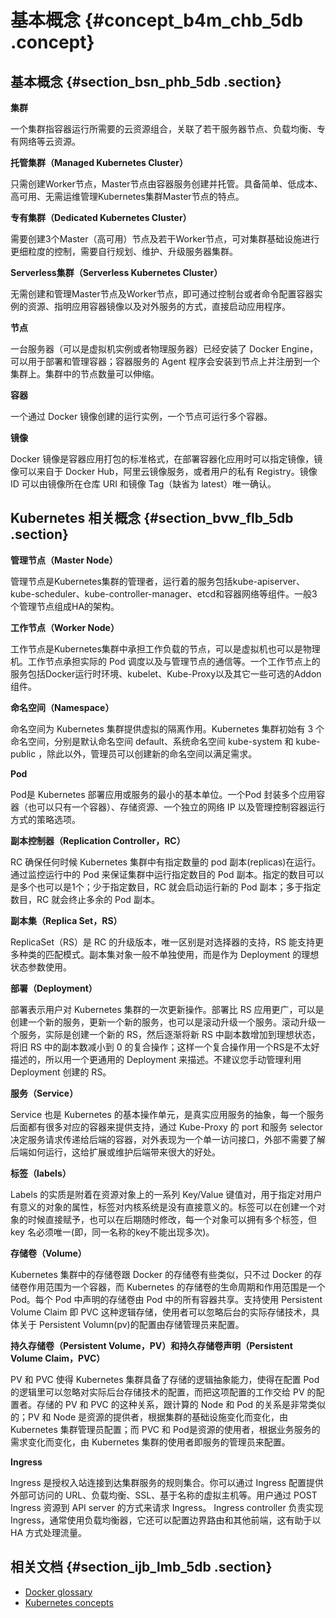 # 基本概念 {#concept_b4m_chb_5db .concept}

## 基本概念 {#section_bsn_phb_5db .section}

**集群**

一个集群指容器运行所需要的云资源组合，关联了若干服务器节点、负载均衡、专有网络等云资源。

**托管集群（Managed Kubernetes Cluster）**

只需创建Worker节点，Master节点由容器服务创建并托管。具备简单、低成本、高可用、无需运维管理Kubernetes集群Master节点的特点。

**专有集群（Dedicated Kubernetes Cluster）**

需要创建3个Master（高可用）节点及若干Worker节点，可对集群基础设施进行更细粒度的控制，需要自行规划、维护、升级服务器集群。

**Serverless集群（Serverless Kubernetes Cluster）**

无需创建和管理Master节点及Worker节点，即可通过控制台或者命令配置容器实例的资源、指明应用容器镜像以及对外服务的方式，直接启动应用程序。

**节点**

一台服务器（可以是虚拟机实例或者物理服务器）已经安装了 Docker Engine，可以用于部署和管理容器；容器服务的 Agent 程序会安装到节点上并注册到一个集群上。集群中的节点数量可以伸缩。

**容器**

一个通过 Docker 镜像创建的运行实例，一个节点可运行多个容器。

**镜像**

Docker 镜像是容器应用打包的标准格式，在部署容器化应用时可以指定镜像，镜像可以来自于 Docker Hub，阿里云镜像服务，或者用户的私有 Registry。镜像 ID 可以由镜像所在仓库 URI 和镜像 Tag（缺省为 latest）唯一确认。

## Kubernetes 相关概念 {#section_bvw_flb_5db .section}

**管理节点（Master Node）**

管理节点是Kubernetes集群的管理者，运行着的服务包括kube-apiserver、kube-scheduler、kube-controller-manager、etcd和容器网络等组件。一般3个管理节点组成HA的架构。

**工作节点（Worker Node）**

工作节点是Kubernetes集群中承担工作负载的节点，可以是虚拟机也可以是物理机。工作节点承担实际的 Pod 调度以及与管理节点的通信等。一个工作节点上的服务包括Docker运行时环境、kubelet、Kube-Proxy以及其它一些可选的Addon组件。

**命名空间（Namespace）**

命名空间为 Kubernetes 集群提供虚拟的隔离作用。Kubernetes 集群初始有 3 个命名空间，分别是默认命名空间 default、系统命名空间 kube-system 和 kube-public ，除此以外，管理员可以创建新的命名空间以满足需求。

**Pod**

Pod是 Kubernetes 部署应用或服务的最小的基本单位。一个Pod 封装多个应用容器（也可以只有一个容器）、存储资源、一个独立的网络 IP 以及管理控制容器运行方式的策略选项。

**副本控制器（Replication Controller，RC）**

RC 确保任何时候 Kubernetes 集群中有指定数量的 pod 副本\(replicas\)在运行。通过监控运行中的 Pod 来保证集群中运行指定数目的 Pod 副本。指定的数目可以是多个也可以是1个；少于指定数目，RC 就会启动运行新的 Pod 副本；多于指定数目，RC 就会终止多余的 Pod 副本。

**副本集（Replica Set，RS）**

ReplicaSet（RS）是 RC 的升级版本，唯一区别是对选择器的支持，RS 能支持更多种类的匹配模式。副本集对象一般不单独使用，而是作为 Deployment 的理想状态参数使用。

**部署（Deployment）**

部署表示用户对 Kubernetes 集群的一次更新操作。部署比 RS 应用更广，可以是创建一个新的服务，更新一个新的服务，也可以是滚动升级一个服务。滚动升级一个服务，实际是创建一个新的 RS，然后逐渐将新 RS 中副本数增加到理想状态，将旧 RS 中的副本数减小到 0 的复合操作；这样一个复合操作用一个RS是不太好描述的，所以用一个更通用的 Deployment 来描述。不建议您手动管理利用 Deployment 创建的 RS。

**服务（Service）**

Service 也是 Kubernetes 的基本操作单元，是真实应用服务的抽象，每一个服务后面都有很多对应的容器来提供支持，通过 Kube-Proxy 的 port 和服务 selector 决定服务请求传递给后端的容器，对外表现为一个单一访问接口，外部不需要了解后端如何运行，这给扩展或维护后端带来很大的好处。

**标签（labels）**

Labels 的实质是附着在资源对象上的一系列 Key/Value 键值对，用于指定对用户有意义的对象的属性，标签对内核系统是没有直接意义的。标签可以在创建一个对象的时候直接赋予，也可以在后期随时修改，每一个对象可以拥有多个标签，但 key 名必须唯一(即，同一名称的key不能出现多次)。

**存储卷（Volume）**

Kubernetes 集群中的存储卷跟 Docker 的存储卷有些类似，只不过 Docker 的存储卷作用范围为一个容器，而 Kubernetes 的存储卷的生命周期和作用范围是一个 Pod。每个 Pod 中声明的存储卷由 Pod 中的所有容器共享。支持使用 Persistent Volume Claim 即 PVC 这种逻辑存储，使用者可以忽略后台的实际存储技术，具体关于 Persistent Volumn\(pv\)的配置由存储管理员来配置。

**持久存储卷（Persistent Volume，PV）和持久存储卷声明（Persistent Volume Claim，PVC）**

PV 和 PVC 使得 Kubernetes 集群具备了存储的逻辑抽象能力，使得在配置 Pod 的逻辑里可以忽略对实际后台存储技术的配置，而把这项配置的工作交给 PV 的配置者。存储的 PV 和 PVC 的这种关系，跟计算的 Node 和 Pod 的关系是非常类似的；PV 和 Node 是资源的提供者，根据集群的基础设施变化而变化，由 Kubernetes 集群管理员配置；而 PVC 和 Pod是资源的使用者，根据业务服务的需求变化而变化，由 Kubernetes 集群的使用者即服务的管理员来配置。

**Ingress**

Ingress 是授权入站连接到达集群服务的规则集合。你可以通过 Ingress 配置提供外部可访问的 URL、负载均衡、SSL、基于名称的虚拟主机等。用户通过 POST Ingress 资源到 API server 的方式来请求 Ingress。 Ingress controller 负责实现 Ingress，通常使用负载均衡器，它还可以配置边界路由和其他前端，这有助于以 HA 方式处理流量。

## 相关文档 {#section_ijb_lmb_5db .section}

-   [Docker glossary](https://docs.docker.com/glossary/)
-   [Kubernetes concepts](https://kubernetes.io/docs/concepts/)

